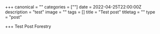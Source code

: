 +++
canonical = ""
categories = [""]
date = 2022-04-25T22:00:00Z
description = "test"
image = ""
tags = []
title = "Test post"
titletag = ""
type = "post"

+++
Test Post Forestry